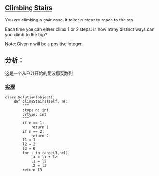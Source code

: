## [Climbing Stairs](https://leetcode.com/problems/climbing-stairs/#/description)

You are climbing a stair case. It takes n steps to reach to the top.

Each time you can either climb 1 or 2 steps. In how many distinct ways can you climb to the top?

Note: Given n will be a positive integer.

## 分析：

这是一个从F(2)开始的斐波那契数列

### [实现](../sourcecode/ClimbingStairs.py)
```
class Solution(object):
    def climbStairs(self, n):
        """
        :type n: int
        :rtype: int
        """
        if n == 1:
            return 1
        if n == 2:
            return 2
        l1 = 1
        l2 = 2
        l3 = 0
        for i in range(3,n+1):
            l3 = l1 + l2
            l1 = l2
            l2 = l3
        return l3
```
